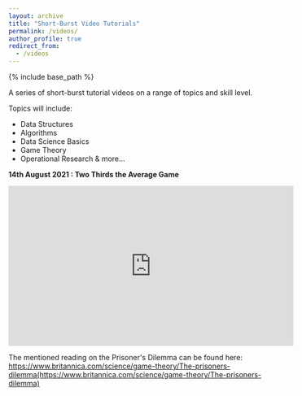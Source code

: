 ```yaml
---
layout: archive
title: "Short-Burst Video Tutorials"
permalink: /videos/
author_profile: true
redirect_from:
  - /videos
---
```


{% include base_path %}


A series of short-burst tutorial videos on a range of topics and skill level.

Topics will include:
* Data Structures
* Algorithms
* Data Science Basics
* Game Theory
* Operational Research
& more... 




**14th August 2021 : Two Thirds the Average Game**


<iframe width="560" height="315" src="https://www.youtube.com/embed/98H1nCBgO9k" title="YouTube video player" frameborder="0" allow="accelerometer; autoplay; clipboard-write; encrypted-media; gyroscope; picture-in-picture" allowfullscreen></iframe>


The mentioned reading on the Prisoner's Dilemma can be found here: https://www.britannica.com/science/game-theory/The-prisoners-dilemma(https://www.britannica.com/science/game-theory/The-prisoners-dilemma) 
